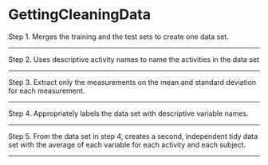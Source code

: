 # GettingCleaningData
Step 1.   Merges the training and the test sets to create one data set.
********************************************************************

Step 2.   Uses descriptive activity names to name the activities in the data set
********************************************************************


Step  3.  Extract only the measurements on the mean and standard deviation for each measurement.
**********************************************************************************


Step 4.  Appropriately labels the data set with descriptive variable names.
********************************************************************************** 


Step 5.  From the data set in step 4, creates a second, independent tidy data set with the average of each variable for each activity and each subject.
********************************************************************************** 

